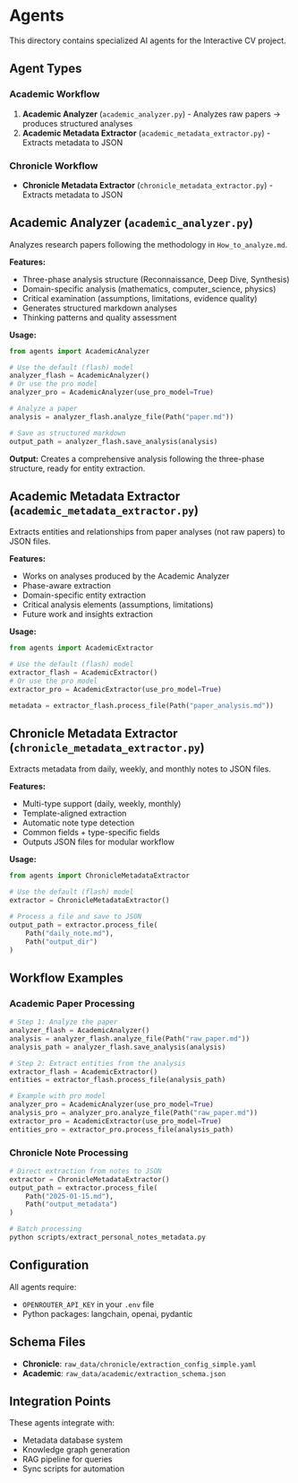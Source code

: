 # Agents

This directory contains specialized AI agents for the Interactive CV project.

## Agent Types

### Academic Workflow
1. **Academic Analyzer** (`academic_analyzer.py`) - Analyzes raw papers → produces structured analyses
2. **Academic Metadata Extractor** (`academic_metadata_extractor.py`) - Extracts metadata to JSON

### Chronicle Workflow
- **Chronicle Metadata Extractor** (`chronicle_metadata_extractor.py`) - Extracts metadata to JSON

## Academic Analyzer (`academic_analyzer.py`)

Analyzes research papers following the methodology in `How_to_analyze.md`.

**Features:**
- Three-phase analysis structure (Reconnaissance, Deep Dive, Synthesis)
- Domain-specific analysis (mathematics, computer_science, physics)
- Critical examination (assumptions, limitations, evidence quality)
- Generates structured markdown analyses
- Thinking patterns and quality assessment

**Usage:**
```python
from agents import AcademicAnalyzer

# Use the default (flash) model
analyzer_flash = AcademicAnalyzer()
# Or use the pro model
analyzer_pro = AcademicAnalyzer(use_pro_model=True)

# Analyze a paper
analysis = analyzer_flash.analyze_file(Path("paper.md"))

# Save as structured markdown
output_path = analyzer_flash.save_analysis(analysis)
```

**Output:** Creates a comprehensive analysis following the three-phase structure, ready for entity extraction.

## Academic Metadata Extractor (`academic_metadata_extractor.py`)

Extracts entities and relationships from paper analyses (not raw papers) to JSON files.

**Features:**
- Works on analyses produced by the Academic Analyzer
- Phase-aware extraction
- Domain-specific entity extraction
- Critical analysis elements (assumptions, limitations)
- Future work and insights extraction

**Usage:**
```python
from agents import AcademicExtractor

# Use the default (flash) model
extractor_flash = AcademicExtractor()
# Or use the pro model
extractor_pro = AcademicExtractor(use_pro_model=True)

metadata = extractor_flash.process_file(Path("paper_analysis.md"))
```

## Chronicle Metadata Extractor (`chronicle_metadata_extractor.py`)

Extracts metadata from daily, weekly, and monthly notes to JSON files.

**Features:**
- Multi-type support (daily, weekly, monthly)
- Template-aligned extraction
- Automatic note type detection
- Common fields + type-specific fields
- Outputs JSON files for modular workflow

**Usage:**
```python
from agents import ChronicleMetadataExtractor

# Use the default (flash) model
extractor = ChronicleMetadataExtractor()

# Process a file and save to JSON
output_path = extractor.process_file(
    Path("daily_note.md"), 
    Path("output_dir")
)
```

## Workflow Examples

### Academic Paper Processing
```python
# Step 1: Analyze the paper
analyzer_flash = AcademicAnalyzer()
analysis = analyzer_flash.analyze_file(Path("raw_paper.md"))
analysis_path = analyzer_flash.save_analysis(analysis)

# Step 2: Extract entities from the analysis
extractor_flash = AcademicExtractor()
entities = extractor_flash.process_file(analysis_path)

# Example with pro model
analyzer_pro = AcademicAnalyzer(use_pro_model=True)
analysis_pro = analyzer_pro.analyze_file(Path("raw_paper.md"))
extractor_pro = AcademicExtractor(use_pro_model=True)
entities_pro = extractor_pro.process_file(analysis_path)
```

### Chronicle Note Processing
```python
# Direct extraction from notes to JSON
extractor = ChronicleMetadataExtractor()
output_path = extractor.process_file(
    Path("2025-01-15.md"),
    Path("output_metadata")
)

# Batch processing
python scripts/extract_personal_notes_metadata.py
```

## Configuration

All agents require:
- `OPENROUTER_API_KEY` in your `.env` file
- Python packages: langchain, openai, pydantic

## Schema Files

- **Chronicle**: `raw_data/chronicle/extraction_config_simple.yaml`
- **Academic**: `raw_data/academic/extraction_schema.json`

## Integration Points

These agents integrate with:
- Metadata database system
- Knowledge graph generation
- RAG pipeline for queries
- Sync scripts for automation